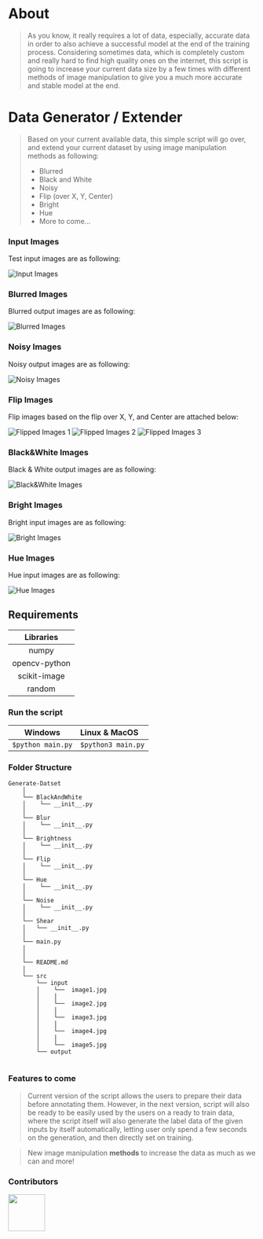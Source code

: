 # About
> As you know, it really requires a lot of data, especially, accurate data in order to also achieve a successful model at the end of the training process. Considering sometimes data, which is completely custom and really hard to find high quality ones on the internet, this script is going to increase your current data size by a few times with different methods of image manipulation to give you a much more accurate and stable model at the end.

# Data Generator / Extender
>Based on your current available data, this simple script will go over, and extend your current dataset by using image manipulation methods as following:
>* Blurred
>* Black and White
>* Noisy
>* Flip (over X, Y, Center)
>* Bright
>* Hue
>* More to come...

### Input Images
Test input images are as following:

![Input Images](https://i.imgur.com/KAawPkx.png "This is a sample input data.")

### Blurred Images
Blurred output images are as following:

![Blurred Images](https://i.imgur.com/iwF5IUh.png "This is a sample blurred data.")

### Noisy Images
Noisy output images are as following:

![Noisy Images](https://i.imgur.com/PTKlIWg.png "This is a sample noisy data.")


### Flip Images
Flip images based on the flip over X, Y, and Center are attached below:

![Flipped Images 1](https://i.imgur.com/ALxK0a9.png "This is a sample flipped1 data.")
![Flipped Images 2](https://i.imgur.com/IJoZ8Qe.png "This is a sample flipped2 data.")
![Flipped Images 3](https://i.imgur.com/luasBTF.png "This is a sample flipped3 data.")


### Black&White Images
Black & White output images are as following:

![Black&White Images](https://i.imgur.com/UgACXa8.png "This is a sample black and white data.")


### Bright Images
Bright input images are as following:

![Bright Images](https://i.imgur.com/WMXh8Ye.png "This is a sample bright data.")

### Hue Images
Hue input images are as following:

![Hue Images](https://i.imgur.com/OvIN5mL.png "This is a sample hue data.")

## Requirements

|Libraries|
|:--------------------------:|
|numpy                       |
|opencv-python|
|scikit-image|
|random|

### Run the script

|Windows|Linux & MacOS|
|--------------------------|:--------------------------|
|```$python main.py```|```$python3 main.py```|

### Folder Structure

```
Generate-Datset
    │
    └── BlackAndWhite
    │    └── __init__.py
    │
    └── Blur
    │    └── __init__.py
    │
    └── Brightness
    │    └── __init__.py
    │
    └── Flip
    │    └── __init__.py
    │
    └── Hue
    │    └── __init__.py
    │
    └── Noise
    │    └── __init__.py
    │
    └── Shear
    │   └── __init__.py
    │
    └── main.py
    │
    │
    └── README.md
    │
    └── src 
        └── input
        │    └──  image1.jpg
        │    │
        │    └──  image2.jpg
        │    │
        │    └──  image3.jpg
        │    │
        │    └──  image4.jpg
        │    │
        │    └──  image5.jpg
        └── output    


```

### Features to come
>Current version of the script allows the users to prepare their data before annotating them. However, in the next version, script will also be ready to be easily used by the users on a ready to train data, where the script itself will also generate the label data of the given inputs by itself automatically, letting user only spend a few seconds on the generation, and then directly set on training.

> New image manipulation **methods** to increase the data as much as we can and more!

### Contributors
<a href="https://www.github.com/woosal1337"><img src="https://i.imgur.com/oW4JaIe.jpg" width="75" height="75"></a>